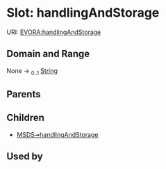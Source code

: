 
# Slot: handlingAndStorage



URI: [EVORA:handlingAndStorage](https://evora-project.eu/handlingAndStorage)


## Domain and Range

None &#8594;  <sub>0..1</sub> [String](types/String.md)

## Parents


## Children

 *  [MSDS➞handlingAndStorage](MSDS_handlingAndStorage.md)

## Used by

